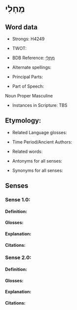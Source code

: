 # מַחְלִי

<!-- Status: S2="NeedsEdits" -->
<!-- Lexica used for edits:   -->

## Word data

* Strongs: H4249

* TWOT: 

* BDB Reference: [מַחְלִי](rc://en/bdb/dict/m.bn.an)

* Alternate spellings:

* Principal Parts:

* Part of Speech:

Noun Proper Masculine

* Instances in Scripture: TBS

## Etymology:

* Related Language glosses:

* Time Period/Ancient Authors:

* Related words:

* Antonyms for all senses:

* Synonyms for all senses:

## Senses

### Sense 1.0:

#### Definition:

#### Glosses:



#### Explanation:

#### Citations:



### Sense 2.0:

#### Definition:

#### Glosses:



#### Explanation:

#### Citations:



